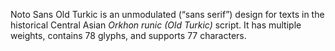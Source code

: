 Noto Sans Old Turkic is an unmodulated (“sans serif”) design for texts in the historical Central Asian _Orkhon runic (Old Turkic)_ script. It has multiple weights, contains 78 glyphs, and supports 77 characters.